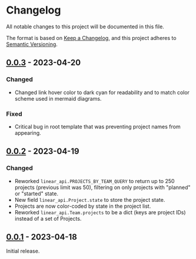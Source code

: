 # Changelog

All notable changes to this project will be documented in this file.

The format is based on [Keep a Changelog](https://keepachangelog.com/en/1.0.0/),
and this project adheres to [Semantic Versioning](https://semver.org/spec/v2.0.0.html).

## [0.0.3] - 2023-04-20
### Changed
- Changed link hover color to dark cyan for readability and to match color
  scheme used in mermaid diagrams.

### Fixed
- Critical bug in root template that was preventing project names from
  appearing.

## [0.0.2] - 2023-04-19
### Changed
- Reworked `linear_api.PROJECTS_BY_TEAM_QUERY` to return up to 250 projects
  (previous limit was 50), filtering on only projects with "planned" or
  "started" state.
- New field `linear_api.Project.state` to store the project state.
- Projects are now color-coded by state in the project list.
- Reworked `linear_api.Team.projects` to be a dict (keys are project IDs)
  instead of a set of Projects.

## [0.0.1] - 2023-04-18
Initial release.

[0.0.3]: https://github.com/sclabs/lingraph/compare/v0.0.2...v0.0.3
[0.0.2]: https://github.com/sclabs/lingraph/compare/v0.0.1...v0.0.2
[0.0.1]: https://github.com/sclabs/lingraph/releases/tag/v0.0.1
